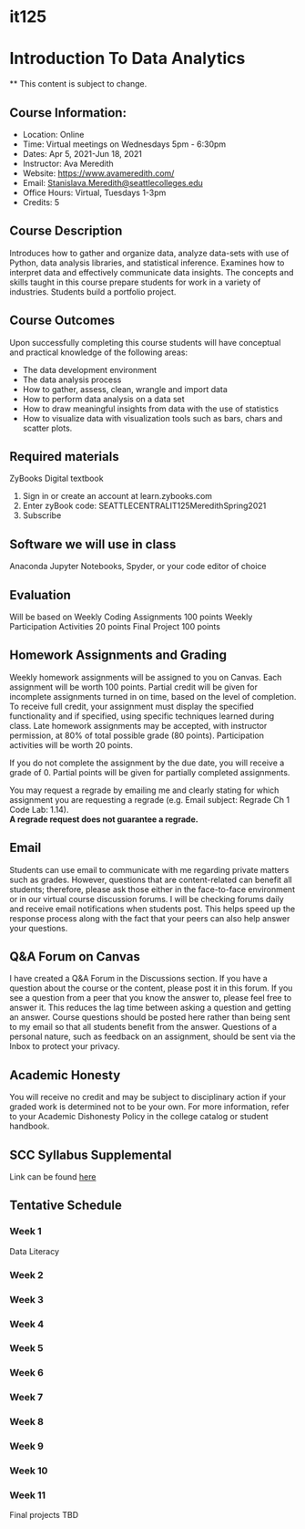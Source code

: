 # it125

# Introduction To Data Analytics

** This content is subject to change.

## Course Information: 
* Location: Online
* Time: Virtual meetings on Wednesdays 5pm - 6:30pm 
* Dates: Apr 5, 2021-Jun 18, 2021
* Instructor: Ava Meredith 
* Website: https://www.avameredith.com/
* Email: Stanislava.Meredith@seattlecolleges.edu
* Office Hours: Virtual, Tuesdays 1-3pm
* Credits: 5

## Course Description

Introduces how to gather and organize data, analyze data-sets with use of Python, data analysis
libraries, and statistical inference. Examines how to interpret data and effectively communicate data
insights. The concepts and skills taught in this course prepare students for work in a variety of
industries. Students build a portfolio project. 

## Course Outcomes

Upon successfully completing this course students will have conceptual and practical knowledge of the following areas:

* The data development environment
* The data analysis process
* How to gather, assess, clean, wrangle and import data
* How to perform data analysis on a data set
* How to draw meaningful insights from data with the use of statistics
* How to visualize data with visualization tools such as bars, chars and scatter plots.


## Required materials
ZyBooks Digital textbook 
1. Sign in or create an account at learn.zybooks.com
2. Enter zyBook code: SEATTLECENTRALIT125MeredithSpring2021
3. Subscribe

## Software we will use in class 				
Anaconda 
Jupyter Notebooks, Spyder, or your code editor of choice

## Evaluation
Will be based on 
Weekly Coding Assignments 100 points
Weekly Participation Activities 20 points
Final Project 100 points

## Homework Assignments and Grading

Weekly homework assignments will be assigned to you on Canvas. Each assignment will be worth 100 points.
Partial credit will be given for incomplete assignments turned in on time, based on the level of completion. To receive full credit, your assignment must display the specified functionality and if specified, using specific techniques learned during class. Late homework assignments may be accepted, with instructor permission, at 80% of total possible grade (80 points).
Participation activities will be worth 20 points.

If you do not complete the assignment by the due date, you will receive a grade of 0. Partial points will be given for partially completed assignments.

You may request a regrade by emailing me and clearly stating for which assignment you are requesting a regrade (e.g. Email subject: Regrade Ch 1 Code Lab: 1.14).  
**A regrade request does not guarantee a regrade.**

## Email
Students can use email to communicate with me regarding private matters such as grades. However, questions that are content-related can benefit all students; therefore, please ask those either in the face-to-face environment or in our virtual course discussion forums. I will be checking forums daily and receive email notifications when students post. This helps speed up the response process along with the fact that your peers can also help answer your questions.

## Q&A Forum on Canvas
I have created a Q&A Forum in the Discussions section. 
If you have a question about the course or the content, please post it in this forum. If you see a question from a peer that you know the answer to, please feel free to answer it. This reduces the lag time between asking a question and getting an answer. Course questions should be posted here rather than being sent to my email so that all students benefit from the answer. Questions of a personal nature, such as feedback on an assignment, should be sent via the Inbox to protect your privacy.


## Academic Honesty
You will receive no credit and may be subject to disciplinary action if your graded work is determined not to be your own.  For more information, refer to your Academic Dishonesty Policy in the college catalog or student handbook.

## SCC Syllabus Supplemental 
Link can be found [here](https://docs.google.com/document/d/1yudWf-jUKFL10B16m9VKeFS6isA0B2uPjfYnrT5FjOU/edit)

## Tentative Schedule 

### Week 1
Data Literacy

### Week 2


### Week 3


### Week 4


### Week 5


### Week 6


### Week 7


### Week 8


### Week 9


### Week 10


### Week 11
Final projects
TBD
